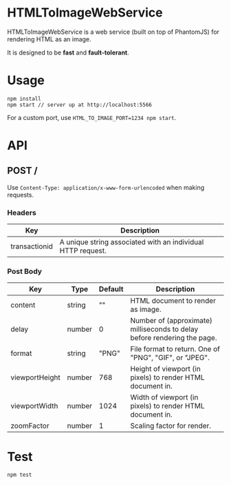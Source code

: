 # HTMLToImageWebService

HTMLToImageWebService is a web service (built on top of PhantomJS) for rendering HTML as an image.

It is designed to be **fast** and **fault-tolerant**.

# Usage

```
npm install
npm start // server up at http://localhost:5566
```

For a custom port, use `HTML_TO_IMAGE_PORT=1234 npm start`.

# API

## POST /

Use `Content-Type: application/x-www-form-urlencoded` when making requests.

### Headers

| Key           | Description                                                 |
|-------------- |------------------------------------------------------------ |
| transactionid | A unique string associated with an individual HTTP request. |

### Post Body

| Key             | Type    | Default  | Description                                                               |
|---------------- |-------- |--------- |-------------------------------------------------------------------------- |
| content         | string  | ""       | HTML document to render as image.                                         |
| delay           | number  | 0        | Number of (approximate) milliseconds to delay before rendering the page.  |
| format          | string  | "PNG"    | File format to return. One of "PNG", "GIF", or "JPEG".                    |
| viewportHeight  | number  | 768      | Height of viewport (in pixels) to render HTML document in.                |
| viewportWidth   | number  | 1024     | Width of viewport (in pixels) to render HTML document in.                 |
| zoomFactor      | number  | 1        | Scaling factor for render.                                                |


# Test

```
npm test
```
